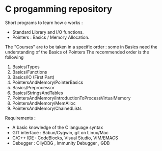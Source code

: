 C progamming repository
=======================

Short programs to learn how c works :

* Standard Library and I/O functions.
* Pointers :  Basics / Memory Allocation.

The "Courses" are to be taken in a specific order : some in Basics need the understanding of the Basics of Pointers
The recommended order is the following

1. Basics/Types
2. Basics/Functions
3. Basics/IO (First Part)
4. PointersAndMemory/PointerBasics
5. Basics/Preprocessor
6. Basics/StringsAndTables
7. PointersAndMemory/IntroductionToProcessVirtualMemory
8. PointersAndMemory/MemAlloc
9. PointersAndMemory/ChainedLists


Requirements : 
* A basic knowledge of the C language syntax
* GIT interface : Babun/Cygwin, git on Linux/Mac
* C/C++ IDE : CodeBlocks, Visual Studio, VIM/EMACS
* Debugger : OllyDBG , Immunity Debugger , GDB
